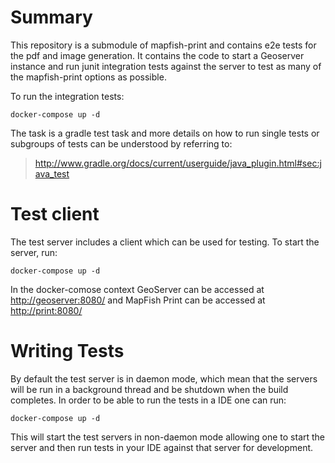 Summary
=======

This repository is a submodule of mapfish-print and contains e2e tests for the pdf and image generation. It
contains the code to start a Geoserver instance and run junit integration tests against the server to test as
many of the mapfish-print options as possible.

To run the integration tests:

    docker-compose up -d

The task is a gradle test task and more details on how to run single tests or subgroups of tests can be
understood by referring to:

> <http://www.gradle.org/docs/current/userguide/java_plugin.html#sec:java_test>

Test client
===========

The test server includes a client which can be used for testing. To start the server, run:

    docker-compose up -d

In the docker-comose context GeoServer can be accessed at <http://geoserver:8080/> and
MapFish Print can be accessed at <http://print:8080/>

Writing Tests
=============

By default the test server is in daemon mode, which mean that the servers will be run in a background thread
and be shutdown when the build completes. In order to be able to run the tests in a IDE one can run:

    docker-compose up -d

This will start the test servers in non-daemon mode allowing one to start the server and then run tests in
your IDE against that server for development.
